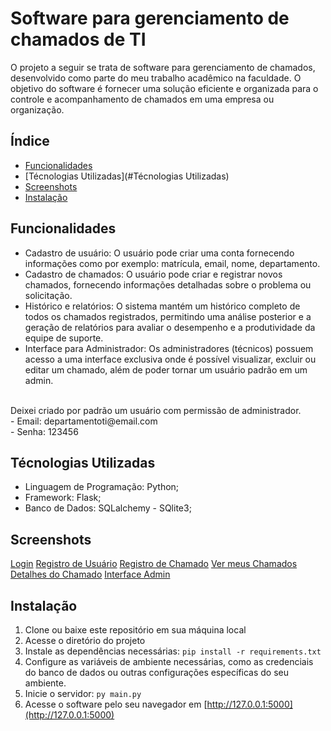 # Software para gerenciamento de chamados de TI

O projeto a seguir se trata de software para gerenciamento de chamados, desenvolvido como parte do meu trabalho acadêmico na faculdade. O objetivo do software é fornecer uma solução eficiente e organizada para o controle e acompanhamento de chamados em uma empresa ou organização.

## Índice

<!--ts-->
* [Funcionalidades](#Funcionalidades)
* [Técnologias Utilizadas](#Técnologias Utilizadas)
* [Screenshots](#Screenshots)
* [Instalação](#Instalação)
<!--te-->

## Funcionalidades

- Cadastro de usuário: O usuário pode criar uma conta fornecendo informações como por exemplo: matrícula, email, nome, departamento. <br/>
- Cadastro de chamados: O usuário pode criar e registrar novos chamados, fornecendo informações detalhadas sobre o problema ou solicitação. <br/>
- Histórico e relatórios: O sistema mantém um histórico completo de todos os chamados registrados, permitindo uma análise posterior e a geração de relatórios para avaliar o desempenho e a produtividade da equipe de suporte. <br/>
- Interface para Administrador: Os administradores (técnicos) possuem acesso a uma interface exclusiva onde é possível visualizar, excluir ou editar um chamado, além de poder tornar um usuário padrão em um admin. <br/>
<br/>
Deixei criado por padrão um usuário com permissão de administrador. <br/>
- Email: departamentoti@email.com <br/>
- Senha: 123456 <br/>

## Técnologias Utilizadas

- Linguagem de Programação: Python; <br/>
- Framework: Flask; <br/>
- Banco de Dados: SQLalchemy - SQlite3; <br/>

## Screenshots

[Login](visualização/tela-login.png)
[Registro de Usuário](visualização/tela-registrar.png)
[Registro de Chamado](visualização/tela-adicionar=chamado.png)
[Ver meus Chamados](visualização/tela-meus-chamados.png)
[Detalhes do Chamado](visualização/tela-detalhes.png)
[Interface Admin](visualização/interface-admin-chamados.png)

## Instalação

1. Clone ou baixe este repositório em sua máquina local
2. Acesse o diretório do projeto
3. Instale as dependências necessárias: ```pip install -r requirements.txt```
4. Configure as variáveis de ambiente necessárias, como as credenciais do banco de dados ou outras configurações específicas do seu ambiente.
5. Inicie o servidor: ```py main.py```
6. Acesse o software pelo seu navegador em [http://127.0.0.1:5000](http://127.0.0.1:5000)
